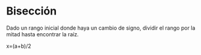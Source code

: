 # Bisección

Dado un rango inicial donde haya un cambio de signo, dividir el rango por la mitad hasta encontrar la raíz.

x=(a+b)/2


<!--stackedit_data:
eyJoaXN0b3J5IjpbLTc1NTc2NDA2XX0=
-->